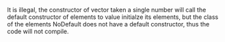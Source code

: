 It is illegal, the constructor of vector taken a single number will call the default constructor of elements to value initialze its elements, but the class of the elements NoDefault does not have a default constructor, thus the code will not compile.
